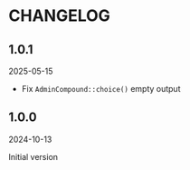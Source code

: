 # CHANGELOG

## 1.0.1

2025-05-15

- Fix `AdminCompound::choice()` empty output

## 1.0.0

2024-10-13

Initial version
